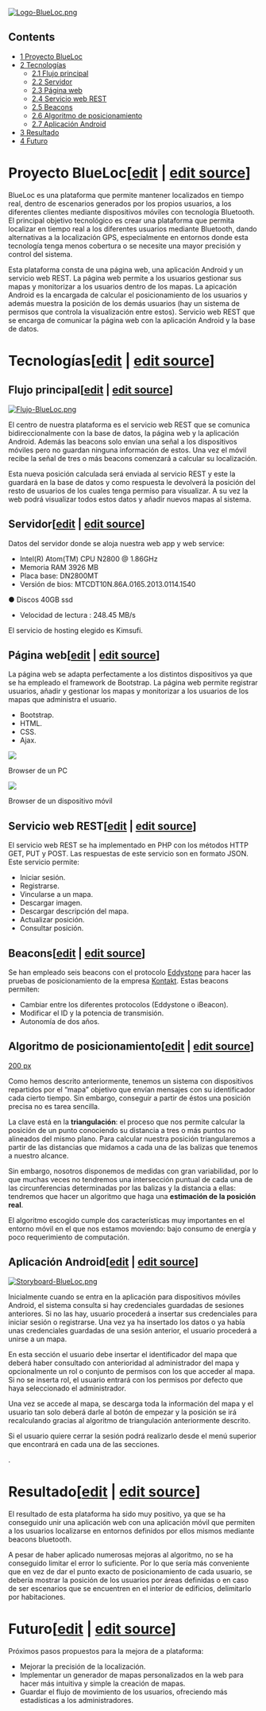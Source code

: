 [![Logo-BlueLoc.png](images/800px-Logo-BlueLoc.png)](/pti/index.php/File:Logo-BlueLoc.png)

## Contents

* [1 Proyecto BlueLoc](#Proyecto_BlueLoc)
* [2 Tecnologías](#Tecnolog.C3.ADas)
  + [2.1 Flujo principal](#Flujo_principal)
  + [2.2 Servidor](#Servidor)
  + [2.3 Página web](#P.C3.A1gina_web)
  + [2.4 Servicio web REST](#Servicio_web_REST)
  + [2.5 Beacons](#Beacons)
  + [2.6 Algoritmo de posicionamiento](#Algoritmo_de_posicionamiento)
  + [2.7 Aplicación Android](#Aplicaci.C3.B3n_Android)
* [3 Resultado](#Resultado)
* [4 Futuro](#Futuro)

# Proyecto BlueLoc[[edit](/pti/index.php?title=Categor%C3%ADa:Blueloc&veaction=edit&section=1 "Edit section: Proyecto BlueLoc") | [edit source](/pti/index.php?title=Categor%C3%ADa:Blueloc&action=edit&section=1 "Edit section: Proyecto BlueLoc")]

BlueLoc es una plataforma que permite mantener localizados en tiempo real, dentro de escenarios generados por los propios usuarios, a los diferentes clientes mediante dispositivos móviles con tecnología Bluetooth. El principal objetivo tecnológico es crear una plataforma que permita localizar en tiempo real a los diferentes usuarios mediante Bluetooth, dando alternativas a la localización GPS, especialmente en entornos donde esta tecnología tenga menos cobertura o se necesite una mayor precisión y control del sistema.

Esta plataforma consta de una página web, una aplicación Android y un servicio web REST. La página web permite a los usuarios gestionar sus mapas y monitorizar a los usuarios dentro de los mapas. La apicación Android es la encargada de calcular el posicionamiento de los usuarios y además muestra la posición de los demás usuarios (hay un sistema de permisos que controla la visualización entre estos). Servicio web REST que se encarga de comunicar la página web con la aplicación Android y la base de datos.

# Tecnologías[[edit](/pti/index.php?title=Categor%C3%ADa:Blueloc&veaction=edit&section=2 "Edit section: Tecnologías") | [edit source](/pti/index.php?title=Categor%C3%ADa:Blueloc&action=edit&section=2 "Edit section: Tecnologías")]

## Flujo principal[[edit](/pti/index.php?title=Categor%C3%ADa:Blueloc&veaction=edit&section=3 "Edit section: Flujo principal") | [edit source](/pti/index.php?title=Categor%C3%ADa:Blueloc&action=edit&section=3 "Edit section: Flujo principal")]

[![Flujo-BlueLoc.png](images/350px-Flujo-BlueLoc.png)](/pti/index.php/File:Flujo-BlueLoc.png)

El centro de nuestra plataforma es el servicio web REST que se comunica bidireccionalmente con la base de datos, la página web y la aplicación Android. Además las beacons solo envían una señal a los dispositivos móviles pero no guardan ninguna información de estos. Una vez el móvil recibe la señal de tres o más beacons comenzará a calcular su localización.

Esta nueva posición calculada será enviada al servicio REST y este la guardará en la base de datos y como respuesta le devolverá la posición del resto de usuarios de los cuales tenga permiso para visualizar. A su vez la web podrá visualizar todos estos datos y añadir nuevos mapas al sistema.

## Servidor[[edit](/pti/index.php?title=Categor%C3%ADa:Blueloc&veaction=edit&section=4 "Edit section: Servidor") | [edit source](/pti/index.php?title=Categor%C3%ADa:Blueloc&action=edit&section=4 "Edit section: Servidor")]

Datos del servidor donde se aloja nuestra web app y web service:

* Intel(R) Atom(TM) CPU N2800 @ 1.86GHz
* Memoria RAM 3926 MB
* Placa base: DN2800MT
* Versión de bios: MTCDT10N.86A.0165.2013.0114.1540

● Discos 40GB ssd

* Velocidad de lectura : 248.45 MB/s

El servicio de hosting elegido es Kimsufi.

## Página web[[edit](/pti/index.php?title=Categor%C3%ADa:Blueloc&veaction=edit&section=5 "Edit section: Página web") | [edit source](/pti/index.php?title=Categor%C3%ADa:Blueloc&action=edit&section=5 "Edit section: Página web")]

La página web se adapta perfectamente a los distintos dispositivos ya que se ha empleado el framework de Bootstrap. La página web permite registrar usuarios, añadir y gestionar los mapas y monitorizar a los usuarios de los mapas que administra el usuario.

* Bootstrap.
* HTML.
* CSS.
* Ajax.

[![](images/600px-Bluelocindex.png)](/pti/index.php/File:Bluelocindex.png)

Browser de un PC

[![](images/200px-Bluelocresponsive.png)](/pti/index.php/File:Bluelocresponsive.png)

Browser de un dispositivo móvil

## Servicio web REST[[edit](/pti/index.php?title=Categor%C3%ADa:Blueloc&veaction=edit&section=6 "Edit section: Servicio web REST") | [edit source](/pti/index.php?title=Categor%C3%ADa:Blueloc&action=edit&section=6 "Edit section: Servicio web REST")]

El servicio web REST se ha implementado en PHP con los métodos HTTP GET, PUT y POST. Las respuestas de este servicio son en formato JSON. Este servicio permite:

* Iniciar sesión.
* Registrarse.
* Vincularse a un mapa.
* Descargar imagen.
* Descargar descripción del mapa.
* Actualizar posición.
* Consultar posición.

## Beacons[[edit](/pti/index.php?title=Categor%C3%ADa:Blueloc&veaction=edit&section=7 "Edit section: Beacons") | [edit source](/pti/index.php?title=Categor%C3%ADa:Blueloc&action=edit&section=7 "Edit section: Beacons")]

Se han empleado seis beacons con el protocolo [Eddystone](https://github.com/google/eddystone) para hacer las pruebas de posicionamiento de la empresa [Kontakt](http://kontakt.io/). Estas beacons permiten:

* Cambiar entre los diferentes protocolos (Eddystone o iBeacon).
* Modificar el ID y la potencia de transmisión.
* Autonomía de dos años.

## Algoritmo de posicionamiento[[edit](/pti/index.php?title=Categor%C3%ADa:Blueloc&veaction=edit&section=8 "Edit section: Algoritmo de posicionamiento") | [edit source](/pti/index.php?title=Categor%C3%ADa:Blueloc&action=edit&section=8 "Edit section: Algoritmo de posicionamiento")]

[200 px](/pti/index.php?title=Special:Upload&wpDestFile=Triang.PNG "File:Triang.PNG")

Como hemos descrito anteriormente, tenemos un sistema con dispositivos repartidos por el “mapa” objetivo que envían mensajes con su identificador cada cierto tiempo. Sin embargo, conseguir a partir de éstos una posición precisa no es tarea sencilla.

La clave está en la **triangulación**: el proceso que nos permite calcular la posición de un punto conociendo su distancia a tres o más puntos no alineados del mismo plano. Para calcular nuestra posición triangularemos a partir de las distancias que midamos a cada una de las balizas que tenemos a nuestro alcance.

Sin embargo, nosotros disponemos de medidas con gran variabilidad, por lo que muchas veces no tendremos una intersección puntual de cada una de las circunferencias determinadas por las balizas y la distancia a ellas: tendremos que hacer un algoritmo que haga una **estimación de la posición real**.

El algoritmo escogido cumple dos características muy importantes en el entorno móvil en el que nos estamos moviendo: bajo consumo de energía y poco requerimiento de computación.

## Aplicación Android[[edit](/pti/index.php?title=Categor%C3%ADa:Blueloc&veaction=edit&section=9 "Edit section: Aplicación Android") | [edit source](/pti/index.php?title=Categor%C3%ADa:Blueloc&action=edit&section=9 "Edit section: Aplicación Android")]

[![Storyboard-BlueLoc.png](images/400px-Storyboard-BlueLoc.png)](/pti/index.php/File:Storyboard-BlueLoc.png)

Inicialmente cuando se entra en la aplicación para dispositivos móviles Android, el sistema consulta si hay credenciales guardadas de sesiones anteriores. Si no las hay, usuario procederá a insertar sus credenciales para iniciar sesión o registrarse. Una vez ya ha insertado los datos o ya había unas credenciales guardadas de una sesión anterior, el usuario procederá a unirse a un mapa.

En esta sección el usuario debe insertar el identificador del mapa que deberá haber consultado con anterioridad al administrador del mapa y opcionalmente un rol o conjunto de permisos con los que acceder al mapa. Si no se inserta rol, el usuario entrará con los permisos por defecto que haya seleccionado el administrador.

Una vez se accede al mapa, se descarga toda la información del mapa y el usuario tan solo deberá darle al botón de empezar y la posición se irá recalculando gracias al algoritmo de triangulación anteriormente descrito.

Si el usuario quiere cerrar la sesión podrá realizarlo desde el menú superior que encontrará en cada una de las secciones.

.

# Resultado[[edit](/pti/index.php?title=Categor%C3%ADa:Blueloc&veaction=edit&section=10 "Edit section: Resultado") | [edit source](/pti/index.php?title=Categor%C3%ADa:Blueloc&action=edit&section=10 "Edit section: Resultado")]

El resultado de esta plataforma ha sido muy positivo, ya que se ha conseguido unir una aplicación web con una aplicación móvil que permiten a los usuarios localizarse en entornos definidos por ellos mismos mediante beacons bluetooth.

A pesar de haber aplicado numerosas mejoras al algoritmo, no se ha conseguido limitar el error lo suficiente. Por lo que sería más conveniente que en vez de dar el punto exacto de posicionamiento de cada usuario, se debería mostrar la posición de los usuarios por áreas definidas o en caso de ser escenarios que se encuentren en el interior de edificios, delimitarlo por habitaciones.

# Futuro[[edit](/pti/index.php?title=Categor%C3%ADa:Blueloc&veaction=edit&section=11 "Edit section: Futuro") | [edit source](/pti/index.php?title=Categor%C3%ADa:Blueloc&action=edit&section=11 "Edit section: Futuro")]

Próximos pasos propuestos para la mejora de a plataforma:

* Mejorar la precisión de la localización.
* Implementar un generador de mapas personalizados en la web para hacer más intuitiva y simple la creación de mapas.
* Guardar el flujo de movimiento de los usuarios, ofreciendo más estadísticas a los administradores.